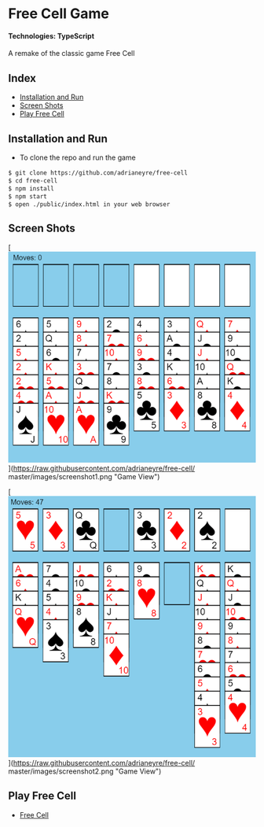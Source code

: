 # Free Cell Game

#### Technologies: TypeScript

A remake of the classic game Free Cell

## Index
* [Installation and Run](#Install)
* [Screen Shots](#Shots)
* [Play Free Cell](#Play)

## <a name="Install">Installation and Run</a>
* To clone the repo and run the game
```shell
$ git clone https://github.com/adrianeyre/free-cell
$ cd free-cell
$ npm install
$ npm start
$ open ./public/index.html in your web browser
```

## <a name="Shots">Screen Shots</a>
[![Screenshot](https://raw.githubusercontent.com/adrianeyre/free-cell/master/images/screenshot1.png)](https://raw.githubusercontent.com/adrianeyre/free-cell/
master/images/screenshot1.png "Game View")

[![Screenshot](https://raw.githubusercontent.com/adrianeyre/free-cell/master/images/screenshot2.png)](https://raw.githubusercontent.com/adrianeyre/free-cell/
master/images/screenshot2.png "Game View")


## <a name="Play">Play Free Cell</a>
* [Free Cell](http://adrianeyre.co.uk/free-cell)
